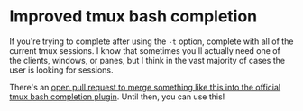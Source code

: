 # Improved tmux bash completion

If you're trying to complete after using the `-t` option, complete with
all of the current tmux sessions. I know that sometimes you'll actually
need one of the clients, windows, or panes, but I think in the vast
majority of cases the user is looking for sessions.

There's an [open pull request to merge something like this into the official
tmux bash completion
plugin](https://sourceforge.net/p/tmux/tmux-code/merge-requests/7/). Until
then, you can use this!
